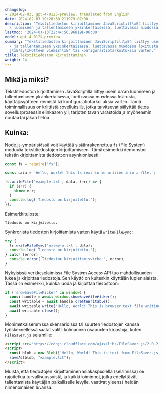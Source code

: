 ```yaml
---
changelog:
- 2024-02-03, gpt-4-0125-preview, translated from English
date: 2024-02-03 19:28:30.211979-07:00
description: "Tekstitiedoston kirjoittaminen JavaScriptill\xE4 liittyy usein datan\
  \ luomiseen ja tallentamiseen yksinkertaisessa, luettavassa muodossa lokitusta,\u2026"
lastmod: '2024-03-13T22:44:56.968191-06:00'
model: gpt-4-0125-preview
summary: "Tekstitiedoston kirjoittaminen JavaScriptill\xE4 liittyy usein datan luomiseen\
  \ ja tallentamiseen yksinkertaisessa, luettavassa muodossa lokitusta, k\xE4ytt\xE4\
  j\xE4sy\xF6tteen viemist\xE4 tai konfiguraatiotarkoituksia varten."
title: Tekstitiedoston kirjoittaminen
weight: 24
---
```


## Mikä ja miksi?
Tekstitiedoston kirjoittaminen JavaScriptillä liittyy usein datan luomiseen ja tallentamiseen yksinkertaisessa, luettavassa muodossa lokitusta, käyttäjäsyötteen viemistä tai konfiguraatiotarkoituksia varten. Tämä toiminnallisuus on kriittistä sovelluksille, jotka tarvitsevat säilyttää tietoa sovellusprosessin elinkaaren yli, tarjoten tavan varastoida ja myöhemmin noutaa tai jakaa tietoa.

## Kuinka:
Node.js-ympäristössä voit käyttää sisäänrakennettua `fs` (File System) moduulia tekstitiedostojen kirjoittamiseen. Tämä esimerkki demonstroi tekstin kirjoittamista tiedostoon asynkronisesti:

```javascript
const fs = require('fs');

const data = 'Hello, World! This is text to be written into a file.';

fs.writeFile('example.txt', data, (err) => {
  if (err) {
    throw err;
  }
  console.log('Tiedosto on kirjoitettu.');
});
```

Esimerkkituloste:
```
Tiedosto on kirjoitettu.
```

Synkronista tiedoston kirjoittamista varten käytä `writeFileSync`:
```javascript
try {
  fs.writeFileSync('example.txt', data);
  console.log('Tiedosto on kirjoitettu.');
} catch (error) {
  console.error('Tiedoston kirjoittamisvirhe:', error);
}
```

Nykyisissä verkkoselaimissa File System Access API tuo mahdollisuuden lukea ja kirjoittaa tiedostoja. Sen käyttö on kuitenkin käyttäjän lupien alaista. Tässä on esimerkki, kuinka luoda ja kirjoittaa tiedostoon:

```javascript
if ('showSaveFilePicker' in window) {
  const handle = await window.showSaveFilePicker();
  const writable = await handle.createWritable();
  await writable.write('Hello, World! This is browser text file writing.');
  await writable.close();
}
```

Monimutkaisemmissa skenaarioissa tai suurten tiedostojen kanssa työskennellessä saatat valita kolmannen osapuolen kirjastoja, kuten `FileSaver.js` selaimille:

```html
<script src="https://cdnjs.cloudflare.com/ajax/libs/FileSaver.js/2.0.2/FileSaver.min.js"></script>
<script>
  const blob = new Blob(["Hello, World! This is text from FileSaver.js."], {type: "text/plain;charset=utf-8"});
  saveAs(blob, "example.txt");
</script>
```

Muista, että tiedostojen kirjoittaminen asiakaspuolella (selaimissa) on rajoitettua turvallisuussyistä, ja kaikki toiminnot, jotka edellyttävät tallentamista käyttäjän paikalliselle levylle, vaativat yleensä heidän nimenomaisen luvansa.
